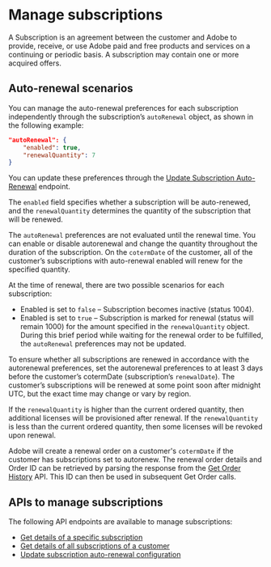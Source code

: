 # Manage subscriptions

A Subscription is an agreement between the customer and Adobe to provide, receive, or use Adobe paid and free products and services on a continuing or periodic basis. A subscription may contain one or more acquired offers.

## Auto-renewal scenarios

You can manage the auto-renewal preferences for each subscription independently through the subscription’s `autoRenewal` object, as shown in the following example:

```json
"autoRenewal": {
    "enabled": true,
    "renewalQuantity": 7
} 
```

You can update these preferences through the [Update Subscription Auto-Renewal](./update_auto_renewal.md) endpoint.

The `enabled` field specifies whether a subscription will be auto-renewed, and the `renewalQuantity` determines the quantity of the subscription that will be renewed.

The `autoRenewal` preferences are not evaluated until the renewal time. You can enable or disable autorenewal and change the quantity throughout the duration of the subscription. On the `cotermDate` of the customer, all of the customer’s subscriptions with auto-renewal enabled will renew for the specified quantity.

At the time of renewal, there are two possible scenarios for each subscription:

- Enabled is set to `false` – Subscription becomes inactive (status 1004).
- Enabled is set to `true` – Subscription is marked for renewal (status will remain 1000) for the amount specified in the `renewalQuantity` object. During this brief period while waiting for the renewal order to be fulfilled, the `autoRenewal` preferences may not be updated.

To ensure whether all subscriptions are renewed in accordance with the autorenewal preferences, set the autorenewal preferences to at least 3 days before the customer’s cotermDate (subscription’s `renewalDate`). The customer’s subscriptions will be renewed at some point soon after midnight UTC, but the exact time may change or vary by region.

If the `renewalQuantity` is higher than the current ordered quantity, then additional licenses will be provisioned after renewal. If the `renewalQuantity` is less than the current ordered quantity, then some licenses will be revoked upon renewal.

Adobe will create a renewal order on a customer's `cotermDate` if the customer has subscriptions set to autorenew. The renewal order details and Order ID can be retrieved by parsing the response from the [Get Order History](../order_management/get_order.md) API. This ID can then be used in subsequent Get Order calls.

## APIs to manage subscriptions

The following API endpoints are available to manage subscriptions:

- [Get details of a specific subscription](./get_details.md)
- [Get details of all subscriptions of a customer](./get_details_for_customers.md)
- [Update subscription auto-renewal configuration](./update_auto_renewal.md)
